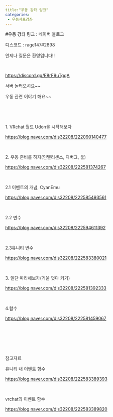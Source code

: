```yaml
---
title:"우동 강좌 링크"
categories:
 - 우동샤프강좌
---
```

#우동 강좌 링크 : 네이버 블로그
<div class="wrap_rabbit pcol2 _param(1) _postViewArea222594628521" id="post-view222594628521">
<!-- Rabbit HTML --><div class="se-viewer se-theme-default" lang="ko-KR">
<!-- SE_DOC_HEADER_END -->
<div class="se-main-container">
<div class="se-component se-text se-l-default" id="SE-1b276d24-17b3-4d03-82f1-3e07cc06720d">
<div class="se-component-content">
<div class="se-section se-section-text se-l-default">
<div class="se-module se-module-text">
<!-- SE-TEXT { --><p class="se-text-paragraph se-text-paragraph-align-" id="SE-d064cb8e-2bd1-42b5-9f15-7074c265ade5" style=""><span class="se-fs- se-ff-nanumgothic se-style-unset" id="SE-7d7a87c1-0db3-4011-9be4-c359e1412dbd" style="color:#333333;background-color:#ffffff;">디스코드 : rage147#2898</span></p><!-- } SE-TEXT --><!-- SE-TEXT { --><p class="se-text-paragraph se-text-paragraph-align-" id="SE-8dc411af-e0c3-4927-8c80-13252e692b87" style=""><span class="se-fs- se-ff-nanumgothic se-style-unset" id="SE-69aa0121-a0a3-4d1e-9a47-58ccae5a3c4c" style="color:#333333;background-color:#ffffff;">언제나 질문은 환영입니다!!</span></p><!-- } SE-TEXT --><!-- SE-TEXT { --><p class="se-text-paragraph se-text-paragraph-align-" id="SE-050a0a40-bba3-4a49-a847-227150ad0180" style=""><span class="se-fs- se-ff-nanumgothic se-style-unset" id="SE-a127fbe2-dbab-4f2b-8898-ed1b6ca97c2e" style="color:#333333;">​</span></p><!-- } SE-TEXT --><!-- SE-TEXT { --><p class="se-text-paragraph se-text-paragraph-align-" id="SE-2d64ece3-fafc-4fa1-8be9-e57250b51275" style=""><span class="se-fs- se-ff- se-style-unset" id="SE-b6fea44f-aed0-4028-9d0f-188589cd61fd" style="color:#333333;background-color:#ffffff;"><a class="se-link" href="https://discord.gg/E8rF9uTggA" target="_blank">https://discord.gg/E8rF9uTggA</a></span></p><!-- } SE-TEXT --><!-- SE-TEXT { --><p class="se-text-paragraph se-text-paragraph-align-" id="SE-ad68e612-5a3e-47c9-8f50-f32ad972afac" style=""><span class="se-fs- se-ff-nanumgothic se-style-unset" id="SE-8a22f3d5-7263-4a00-9386-f9c826915160" style="color:#333333;background-color:#ffffff;">서버 놀러오셔요~~</span></p><!-- } SE-TEXT --><!-- SE-TEXT { --><p class="se-text-paragraph se-text-paragraph-align-" id="SE-5eda67e9-feed-4c8a-9d83-09de3e640737" style=""><span class="se-fs- se-ff-nanumgothic se-style-unset" id="SE-e0521208-4cf3-4aa6-8edf-2117965f183d" style="color:#333333;background-color:#ffffff;">우동 관련 이야기 해요~~</span></p><!-- } SE-TEXT --><!-- SE-TEXT { --><p class="se-text-paragraph se-text-paragraph-align-" id="SE-f1803794-0415-434d-900f-7de5e717a8d2" style=""><span class="se-fs- se-ff-nanumgothic se-style-unset" id="SE-eb3538b7-f5ab-4615-a315-92b7001cc611" style="color:#333333;">​</span></p><!-- } SE-TEXT --><!-- SE-TEXT { --><p class="se-text-paragraph se-text-paragraph-align-" id="SE-e2cc354d-af7c-4efd-b95b-d898668460f1" style=""><span class="se-fs- se-ff-nanumgothic se-style-unset" id="SE-7fee7d75-6e2a-439d-af56-0fa55e24c2ee" style="color:#333333;">​</span></p><!-- } SE-TEXT --><!-- SE-TEXT { --><p class="se-text-paragraph se-text-paragraph-align-" id="SE-c9b95a7b-f33a-479f-9112-9b10e67150bd" style=""><span class="se-fs- se-ff-nanumgothic se-style-unset" id="SE-33f9cdea-e3e3-43db-b96a-e74fa75de86a" style="color:#333333;background-color:#ffffff;">1. VRchat 월드 Udon을 시작해보자</span></p><!-- } SE-TEXT --><!-- SE-TEXT { --><p class="se-text-paragraph se-text-paragraph-align-" id="SE-c2cda323-6563-40c2-a541-8b22457fafb0" style=""><span class="se-fs- se-ff- se-style-unset" id="SE-1a3c2d1b-558f-4a1f-8783-2e76b1c917ee" style="color:#333333;background-color:#ffffff;"><a class="se-link" href="https://blog.naver.com/dls32208/222090140477" target="_blank">https://blog.naver.com/dls32208/222090140477</a></span></p><!-- } SE-TEXT --><!-- SE-TEXT { --><p class="se-text-paragraph se-text-paragraph-align-" id="SE-21d3531a-04fa-4297-b077-8f7d2c4e9b69" style=""><span class="se-fs- se-ff- se-style-unset" id="SE-11cc847b-48ab-43e0-9397-b7cbe3e04103" style="color:#333333;">​</span></p><!-- } SE-TEXT --><!-- SE-TEXT { --><p class="se-text-paragraph se-text-paragraph-align-" id="SE-177f9cd8-7b61-4190-95a1-7a148f003c0d" style=""><span class="se-fs- se-ff-nanumgothic se-style-unset" id="SE-ccb51bfa-615a-4fc2-adf8-47506ad662a0" style="color:#333333;background-color:#ffffff;">2. 우동 준비를 하자(인텔리센스, 디버그, 툴)</span></p><!-- } SE-TEXT --><!-- SE-TEXT { --><p class="se-text-paragraph se-text-paragraph-align-" id="SE-9194de28-35a5-4627-b33b-25f35b1bf4c5" style=""><span class="se-fs- se-ff- se-style-unset" id="SE-c9bd0538-42ac-4371-8c63-60968655e329" style="color:#333333;background-color:#ffffff;"><a class="se-link" href="https://blog.naver.com/dls32208/222581374267" target="_blank">https://blog.naver.com/dls32208/222581374267</a></span></p><!-- } SE-TEXT --><!-- SE-TEXT { --><p class="se-text-paragraph se-text-paragraph-align-" id="SE-e0c98c21-e52d-4f27-817e-a6b6f33bf4ce" style=""><span class="se-fs- se-ff- se-style-unset" id="SE-20e0d9b3-3b30-4ab6-a8b9-2287be2063b4" style="color:#333333;">​</span></p><!-- } SE-TEXT --><!-- SE-TEXT { --><p class="se-text-paragraph se-text-paragraph-align-" id="SE-3ff701d1-f3aa-4931-a5aa-be69823e66e6" style=""><span class="se-fs- se-ff-nanumgothic se-style-unset" id="SE-737434c6-3aa9-4163-81c1-88c1dff4ee29" style="color:#333333;background-color:#ffffff;">2.1 이벤트의 개념, CyanEmu</span></p><!-- } SE-TEXT --><!-- SE-TEXT { --><p class="se-text-paragraph se-text-paragraph-align-" id="SE-fc513e7e-1919-49f1-b149-7e370a58d1b9" style=""><span class="se-fs- se-ff- se-style-unset" id="SE-4a18d174-79ac-4850-87b7-20670ac3082e" style="color:#333333;background-color:#ffffff;"><a class="se-link" href="https://blog.naver.com/dls32208/222585493561" target="_blank">https://blog.naver.com/dls32208/222585493561</a></span></p><!-- } SE-TEXT --><!-- SE-TEXT { --><p class="se-text-paragraph se-text-paragraph-align-" id="SE-cce784bb-9ce0-41ab-82f3-2282ebfbb5fd" style=""><span class="se-fs- se-ff- se-style-unset" id="SE-fb0c1298-cc8c-4956-a06d-5fb475d19642" style="color:#333333;">​</span></p><!-- } SE-TEXT --><!-- SE-TEXT { --><p class="se-text-paragraph se-text-paragraph-align-" id="SE-527151a4-6922-41f9-888d-2ff480c75be4" style=""><span class="se-fs- se-ff-nanumgothic se-style-unset" id="SE-d92f87e7-c02b-4d8b-ace9-b448226c276d" style="color:#333333;background-color:#ffffff;">2.2 변수</span></p><!-- } SE-TEXT --><!-- SE-TEXT { --><p class="se-text-paragraph se-text-paragraph-align-" id="SE-4a4b38b6-af18-429c-b800-c2a2e0206b0f" style=""><span class="se-fs- se-ff- se-style-unset" id="SE-0ad763d0-6e72-4928-b759-5ad234a835a6" style="color:#333333;background-color:#ffffff;"><a class="se-link" href="https://blog.naver.com/dls32208/222594611392" target="_blank">https://blog.naver.com/dls32208/222594611392</a></span></p><!-- } SE-TEXT --><!-- SE-TEXT { --><p class="se-text-paragraph se-text-paragraph-align-" id="SE-62647bcb-70ab-40a7-8af6-60eb7eefa64b" style=""><span class="se-fs- se-ff- se-style-unset" id="SE-5f9a6a44-4f4a-4518-b0f6-7c519f687573" style="color:#333333;">​</span></p><!-- } SE-TEXT --><!-- SE-TEXT { --><p class="se-text-paragraph se-text-paragraph-align-" id="SE-a34f673d-2586-47e4-a820-bb7318a488fb" style=""><span class="se-fs- se-ff- se-style-unset" id="SE-63292b33-2ddd-441d-805b-e24bdb6468e1" style="color:#333333;background-color:#ffffff;">2.3유니티 변수</span></p><!-- } SE-TEXT --><!-- SE-TEXT { --><p class="se-text-paragraph se-text-paragraph-align-" id="SE-9808a33b-6e7f-49c9-9b4a-1d867ed2dc0a" style=""><span class="se-fs- se-ff- se-style-unset" id="SE-7521f156-a5a5-4eb3-aab6-0889c18bac61" style="color:#333333;background-color:#ffffff;"><a class="se-link" href="https://blog.naver.com/dls32208/222583380021" target="_blank">https://blog.naver.com/dls32208/222583380021</a></span></p><!-- } SE-TEXT --><!-- SE-TEXT { --><p class="se-text-paragraph se-text-paragraph-align-" id="SE-9107e837-6ac3-42b2-a670-761ea2e9fdf5" style=""><span class="se-fs- se-ff-nanumgothic se-style-unset" id="SE-08744768-5440-4b4b-89de-5048713f7e44" style="color:#333333;">​</span></p><!-- } SE-TEXT --><!-- SE-TEXT { --><p class="se-text-paragraph se-text-paragraph-align-" id="SE-8756ad79-f6ca-4873-aaa7-3a7b4b33d64b" style=""><span class="se-fs- se-ff-nanumgothic se-style-unset" id="SE-3f644bfc-99aa-4c06-8b26-390841d3ae2b" style="color:#333333;background-color:#ffffff;">3. 일단 따라해보자(거울 껏다 키기)</span></p><!-- } SE-TEXT --><!-- SE-TEXT { --><p class="se-text-paragraph se-text-paragraph-align-" id="SE-82f425dc-66c0-4d43-94d9-b11b1485ff79" style=""><span class="se-fs- se-ff- se-style-unset" id="SE-d0db44d1-9851-46aa-9944-3aa6e1965977" style="color:#333333;background-color:#ffffff;"><a class="se-link" href="https://blog.naver.com/dls32208/222581392333" target="_blank">https://blog.naver.com/dls32208/222581392333</a></span></p><!-- } SE-TEXT --><!-- SE-TEXT { --><p class="se-text-paragraph se-text-paragraph-align-" id="SE-191510c7-bd43-47a2-8487-e3769993530e" style=""><span class="se-fs- se-ff- se-style-unset" id="SE-ffb59a3d-323d-4497-9768-b555dbc0b738" style="color:#333333;">​</span></p><!-- } SE-TEXT --><!-- SE-TEXT { --><p class="se-text-paragraph se-text-paragraph-align-" id="SE-5003277f-6e52-4dd3-a619-18dc2d692697" style=""><span class="se-fs- se-ff- se-style-unset" id="SE-6dab7a30-f31c-4ff6-a3f9-0b4041fde6ce" style="color:#333333;background-color:#ffffff;">4.</span><span class="se-fs- se-ff-nanumgothic se-style-unset" id="SE-9ebfda1c-3be5-4bae-a671-72a2ee254afe" style="color:#333333;background-color:#ffffff;">함수</span></p><!-- } SE-TEXT --><!-- SE-TEXT { --><p class="se-text-paragraph se-text-paragraph-align-" id="SE-c88bdb9f-843d-430e-82c4-68c198a3ad77" style=""><span class="se-fs- se-ff- se-style-unset" id="SE-c014a216-3b60-46e9-9fbf-6e1a4846bd86" style="color:#333333;background-color:#ffffff;"><a class="se-link" href="https://blog.naver.com/dls32208/222581459067" target="_blank">https://blog.naver.com/dls32208/222581459067</a></span></p><!-- } SE-TEXT --><!-- SE-TEXT { --><p class="se-text-paragraph se-text-paragraph-align-" id="SE-cd48ddd5-d558-4abe-a700-3c3d4cb1e6d1" style=""><span class="se-fs- se-ff- se-style-unset" id="SE-a4c2a7a1-6a66-49e8-b401-3b90ca155067" style="color:#333333;">​</span></p><!-- } SE-TEXT --><!-- SE-TEXT { --><p class="se-text-paragraph se-text-paragraph-align-" id="SE-3f0b6ab3-ba96-42ed-8e58-e8ada42edaba" style=""><span class="se-fs- se-ff-nanumgothic se-style-unset" id="SE-f73509f8-c350-421f-9668-52edff2e08ca" style="color:#333333;">​</span></p><!-- } SE-TEXT --><!-- SE-TEXT { --><p class="se-text-paragraph se-text-paragraph-align-" id="SE-555b3283-f78c-4a43-83a6-6fd2d7d3e859" style=""><span class="se-fs- se-ff-nanumgothic se-style-unset" id="SE-113002af-bbfd-4a35-be90-2f09edbc022f" style="color:#333333;">​</span></p><!-- } SE-TEXT --><!-- SE-TEXT { --><p class="se-text-paragraph se-text-paragraph-align-" id="SE-331477e3-6fe6-4860-8a91-3b839cad9cf1" style=""><span class="se-fs- se-ff-nanumgothic se-style-unset" id="SE-e539cebd-ac06-43df-b7b4-8278ff7f8ca0" style="color:#333333;background-color:#ffffff;">참고자료 </span></p><!-- } SE-TEXT --><!-- SE-TEXT { --><p class="se-text-paragraph se-text-paragraph-align-" id="SE-1bafcbf4-bf9d-4013-8037-09db6d10f1d1" style=""><span class="se-fs- se-ff-nanumgothic se-style-unset" id="SE-ae753844-e68b-4931-aa6b-ec4f3e699c2e" style="color:#333333;background-color:#ffffff;">유니티 내 이벤트 함수</span></p><!-- } SE-TEXT --><!-- SE-TEXT { --><p class="se-text-paragraph se-text-paragraph-align-" id="SE-80c6f6ba-9c4f-4014-8b75-e788070e02a5" style=""><span class="se-fs- se-ff- se-style-unset" id="SE-917df50a-3aea-455b-9a48-ba6747cac477" style="color:#333333;background-color:#ffffff;"><a class="se-link" href="https://blog.naver.com/dls32208/222583389393" target="_blank">https://blog.naver.com/dls32208/222583389393</a></span></p><!-- } SE-TEXT --><!-- SE-TEXT { --><p class="se-text-paragraph se-text-paragraph-align-" id="SE-2c924caf-054f-4457-ae2c-95665aef735a" style=""><span class="se-fs- se-ff- se-style-unset" id="SE-2a3ed807-b73d-4f8d-95d8-2e9749c0cf72" style="color:#333333;">​</span></p><!-- } SE-TEXT --><!-- SE-TEXT { --><p class="se-text-paragraph se-text-paragraph-align-" id="SE-d858869a-2e40-44a2-90c5-8d6cf7d72002" style=""><span class="se-fs- se-ff-nanumgothic se-style-unset" id="SE-a07e44a3-9394-4def-aba9-233376f4de8c" style="color:#333333;background-color:#ffffff;">vrchat의 이벤트 함수</span></p><!-- } SE-TEXT --><!-- SE-TEXT { --><p class="se-text-paragraph se-text-paragraph-align-" id="SE-ae73f953-cfa7-450c-a6c9-321245c35828" style=""><span class="se-fs- se-ff- se-style-unset" id="SE-0dc09a79-2886-4a6b-af95-27cebd3bdc79" style="color:#333333;background-color:#ffffff;"><a class="se-link" href="https://blog.naver.com/dls32208/222583389820" target="_blank">https://blog.naver.com/dls32208/222583389820</a></span></p><!-- } SE-TEXT --><!-- SE-TEXT { --><p class="se-text-paragraph se-text-paragraph-align-" id="SE-2e0394fc-ae58-43a1-9502-19aa3fb3ec5b" style=""><span class="se-fs- se-ff- se-style-unset" id="SE-6c0b68a6-1fe1-4bbb-baa1-fe38d122a735" style="">​</span></p><!-- } SE-TEXT -->
</div>
</div>
</div>
</div> </div>
</div>
</div>
